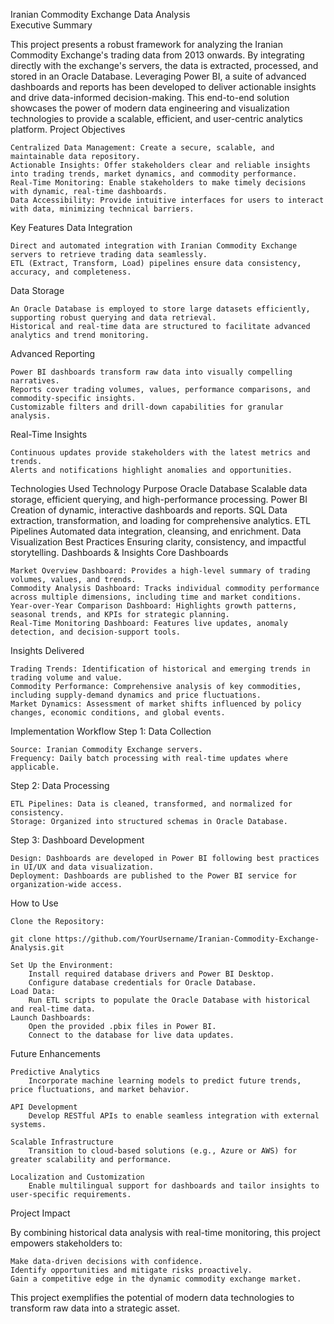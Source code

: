 Iranian Commodity Exchange Data Analysis  
Executive Summary

This project presents a robust framework for analyzing the Iranian Commodity Exchange's trading data from 2013 onwards. By integrating directly with the exchange's servers, the data is extracted, processed, and stored in an Oracle Database. Leveraging Power BI, a suite of advanced dashboards and reports has been developed to deliver actionable insights and drive data-informed decision-making. This end-to-end solution showcases the power of modern data engineering and visualization technologies to provide a scalable, efficient, and user-centric analytics platform.
Project Objectives

    Centralized Data Management: Create a secure, scalable, and maintainable data repository.
    Actionable Insights: Offer stakeholders clear and reliable insights into trading trends, market dynamics, and commodity performance.
    Real-Time Monitoring: Enable stakeholders to make timely decisions with dynamic, real-time dashboards.
    Data Accessibility: Provide intuitive interfaces for users to interact with data, minimizing technical barriers.

Key Features
Data Integration

    Direct and automated integration with Iranian Commodity Exchange servers to retrieve trading data seamlessly.
    ETL (Extract, Transform, Load) pipelines ensure data consistency, accuracy, and completeness.

Data Storage

    An Oracle Database is employed to store large datasets efficiently, supporting robust querying and data retrieval.
    Historical and real-time data are structured to facilitate advanced analytics and trend monitoring.

Advanced Reporting

    Power BI dashboards transform raw data into visually compelling narratives.
    Reports cover trading volumes, values, performance comparisons, and commodity-specific insights.
    Customizable filters and drill-down capabilities for granular analysis.

Real-Time Insights

    Continuous updates provide stakeholders with the latest metrics and trends.
    Alerts and notifications highlight anomalies and opportunities.

Technologies Used
Technology	Purpose
Oracle Database	Scalable data storage, efficient querying, and high-performance processing.
Power BI	Creation of dynamic, interactive dashboards and reports.
SQL	Data extraction, transformation, and loading for comprehensive analytics.
ETL Pipelines	Automated data integration, cleansing, and enrichment.
Data Visualization Best Practices	Ensuring clarity, consistency, and impactful storytelling.
Dashboards & Insights
Core Dashboards

    Market Overview Dashboard: Provides a high-level summary of trading volumes, values, and trends.
    Commodity Analysis Dashboard: Tracks individual commodity performance across multiple dimensions, including time and market conditions.
    Year-over-Year Comparison Dashboard: Highlights growth patterns, seasonal trends, and KPIs for strategic planning.
    Real-Time Monitoring Dashboard: Features live updates, anomaly detection, and decision-support tools.

Insights Delivered

    Trading Trends: Identification of historical and emerging trends in trading volume and value.
    Commodity Performance: Comprehensive analysis of key commodities, including supply-demand dynamics and price fluctuations.
    Market Dynamics: Assessment of market shifts influenced by policy changes, economic conditions, and global events.

Implementation Workflow
Step 1: Data Collection

    Source: Iranian Commodity Exchange servers.
    Frequency: Daily batch processing with real-time updates where applicable.

Step 2: Data Processing

    ETL Pipelines: Data is cleaned, transformed, and normalized for consistency.
    Storage: Organized into structured schemas in Oracle Database.

Step 3: Dashboard Development

    Design: Dashboards are developed in Power BI following best practices in UI/UX and data visualization.
    Deployment: Dashboards are published to the Power BI service for organization-wide access.

How to Use

    Clone the Repository:

    git clone https://github.com/YourUsername/Iranian-Commodity-Exchange-Analysis.git  

    Set Up the Environment:
        Install required database drivers and Power BI Desktop.
        Configure database credentials for Oracle Database.
    Load Data:
        Run ETL scripts to populate the Oracle Database with historical and real-time data.
    Launch Dashboards:
        Open the provided .pbix files in Power BI.
        Connect to the database for live data updates.

Future Enhancements

    Predictive Analytics
        Incorporate machine learning models to predict future trends, price fluctuations, and market behavior.

    API Development
        Develop RESTful APIs to enable seamless integration with external systems.

    Scalable Infrastructure
        Transition to cloud-based solutions (e.g., Azure or AWS) for greater scalability and performance.

    Localization and Customization
        Enable multilingual support for dashboards and tailor insights to user-specific requirements.

Project Impact

By combining historical data analysis with real-time monitoring, this project empowers stakeholders to:

    Make data-driven decisions with confidence.
    Identify opportunities and mitigate risks proactively.
    Gain a competitive edge in the dynamic commodity exchange market.

This project exemplifies the potential of modern data technologies to transform raw data into a strategic asset.
